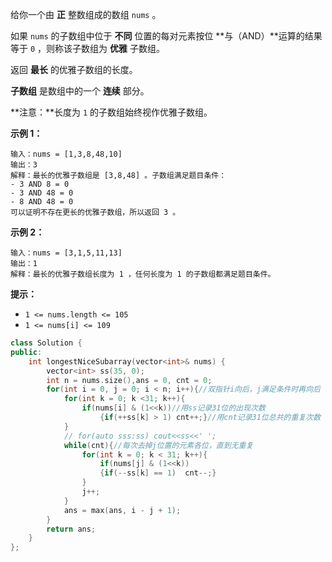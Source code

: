 给你一个由 **正** 整数组成的数组 `nums` 。

如果 `nums` 的子数组中位于 **不同** 位置的每对元素按位 **与（AND）**运算的结果等于 `0` ，则称该子数组为 **优雅** 子数组。

返回 **最长** 的优雅子数组的长度。

**子数组** 是数组中的一个 **连续** 部分。

**注意：**长度为 `1` 的子数组始终视作优雅子数组。

 

**示例 1：**

```
输入：nums = [1,3,8,48,10]
输出：3
解释：最长的优雅子数组是 [3,8,48] 。子数组满足题目条件：
- 3 AND 8 = 0
- 3 AND 48 = 0
- 8 AND 48 = 0
可以证明不存在更长的优雅子数组，所以返回 3 。
```

**示例 2：**

```
输入：nums = [3,1,5,11,13]
输出：1
解释：最长的优雅子数组长度为 1 ，任何长度为 1 的子数组都满足题目条件。
```

 

**提示：**

- `1 <= nums.length <= 105`
- `1 <= nums[i] <= 109`

```cpp
class Solution {
public:
    int longestNiceSubarray(vector<int>& nums) {
        vector<int> ss(35, 0);
        int n = nums.size(),ans = 0, cnt = 0;
        for(int i = 0, j = 0; i < n; i++){//双指针i向后，j满足条件时再向后
            for(int k = 0; k <31; k++){
                if(nums[i] & (1<<k))//用ss记录31位的出现次数
                    {if(++ss[k] > 1) cnt++;}//用cnt记录31位总共的重复次数
            }
            // for(auto sss:ss) cout<<ss<<' ';
            while(cnt){//每次去掉j位置的元素各位，直到无重复
                for(int k = 0; k < 31; k++){
                    if(nums[j] & (1<<k))
                    {if(--ss[k] == 1)  cnt--;}
                }
                j++;
            }
            ans = max(ans, i - j + 1);
        }
        return ans;
    }
};
```

